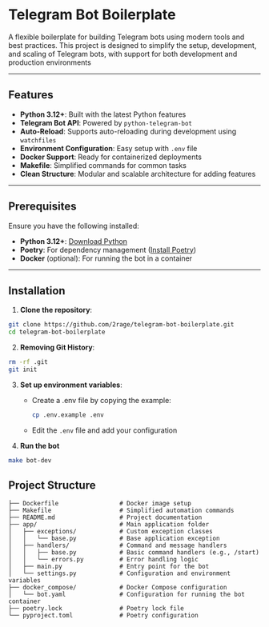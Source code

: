 # Telegram Bot Boilerplate

A flexible boilerplate for building Telegram bots using modern tools and best practices. This project is designed to simplify the setup, development, and scaling of Telegram bots, with support for both development and production environments

---

## Features

- **Python 3.12+**: Built with the latest Python features
- **Telegram Bot API**: Powered by `python-telegram-bot`
- **Auto-Reload**: Supports auto-reloading during development using `watchfiles`
- **Environment Configuration**: Easy setup with `.env` file
- **Docker Support**: Ready for containerized deployments
- **Makefile**: Simplified commands for common tasks
- **Clean Structure**: Modular and scalable architecture for adding features

---

## Prerequisites

Ensure you have the following installed:

- **Python 3.12+**: [Download Python](https://www.python.org/downloads/)
- **Poetry**: For dependency management ([Install Poetry](https://python-poetry.org/docs/#installation))
- **Docker** (optional): For running the bot in a container

---

## Installation

1. **Clone the repository**:

```bash
git clone https://github.com/2rage/telegram-bot-boilerplate.git
cd telegram-bot-boilerplate
```
2. **Removing Git History**:

```bash
rm -rf .git
git init
```

3. **Set up environment variables**:
    - Create a .env file by copying the example:
        ```bash
        cp .env.example .env
        ```
    - Edit the ```.env``` file and add your configuration

4. **Run the bot**

```bash
make bot-dev
```

## Project Structure

```
├── Dockerfile                 # Docker image setup
├── Makefile                   # Simplified automation commands
├── README.md                  # Project documentation
├── app/                       # Main application folder
│   ├── exceptions/            # Custom exception classes
│   │   └── base.py            # Base application exception
│   ├── handlers/              # Command and message handlers
│   │   ├── base.py            # Basic command handlers (e.g., /start)
│   │   └── errors.py          # Error handling logic
│   ├── main.py                # Entry point for the bot
│   └── settings.py            # Configuration and environment variables
├── docker_compose/            # Docker Compose configuration
│   └── bot.yaml               # Configuration for running the bot container
├── poetry.lock                # Poetry lock file
└── pyproject.toml             # Poetry configuration
```
